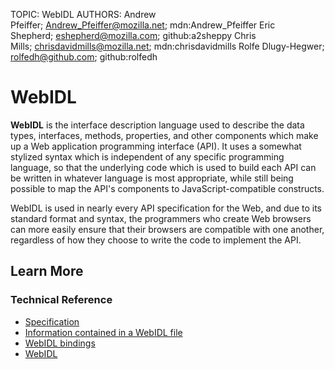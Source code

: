 TOPIC: WebIDL
AUTHORS: Andrew Pfeiffer; Andrew_Pfeiffer@mozilla.net; mdn:Andrew_Pfeiffer
         Eric Shepherd; eshepherd@mozilla.com; github:a2sheppy
         Chris Mills; chrisdavidmills@mozilla.net; mdn:chrisdavidmills
         Rolfe Dlugy-Hegwer; rolfedh@github.com; github:rolfedh

# WebIDL

**WebIDL** is the interface description language used to describe the data types, interfaces, methods,
properties, and other components which make up a Web application programming interface (API).
It uses a somewhat stylized syntax which is independent of any specific programming language, so that
the underlying code which is used to build each API can be written in whatever language is most
appropriate, while still being possible to map the API's components to JavaScript-compatible constructs.

WebIDL is used in nearly every API specification for the Web, and due to its standard format and syntax,
the programmers who create Web browsers can more easily ensure that their browsers are compatible
with one another, regardless of how they choose to write the code to implement the API.

## Learn More

### Technical Reference

- [Specification](http://www.w3.org/TR/WebIDL/)
- [Information contained in a WebIDL file](https://wiki.developer.mozilla.org/en-US/docs/MDN/Contribute/Howto/Write_an_API_reference/Information_contained_in_a_WebIDL_file)
- [WebIDL bindings](https://wiki.developer.mozilla.org/en-US/docs/Mozilla/WebIDL_bindings)
- [WebIDL](https://en.wikipedia.org/wiki/WebIDL)
